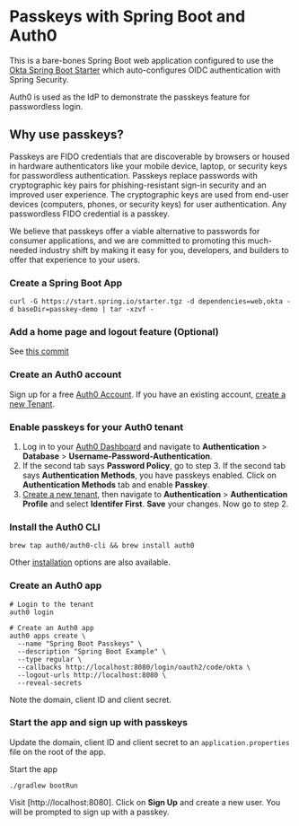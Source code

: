 # Passkeys with Spring Boot and Auth0

This is a bare-bones Spring Boot web application configured to use the [Okta Spring Boot Starter](https://github.com/okta/okta-spring-boot) which auto-configures OIDC authentication with Spring Security.

Auth0 is used as the IdP to demonstrate the passkeys feature for passwordless login.

## Why use passkeys?

Passkeys are FIDO credentials that are discoverable by browsers or housed in hardware authenticators like your mobile device, laptop, or security keys for passwordless authentication. Passkeys replace passwords with cryptographic key pairs for phishing-resistant sign-in security and an improved user experience. The cryptographic keys are used from end-user devices (computers, phones, or security keys) for user authentication. Any passwordless FIDO credential is a passkey.

We believe that passkeys offer a viable alternative to passwords for consumer applications, and we are committed to promoting this much-needed industry shift by making it easy for you, developers, and builders to offer that experience to your users.

### Create a Spring Boot App

```shell
curl -G https://start.spring.io/starter.tgz -d dependencies=web,okta -d baseDir=passkey-demo | tar -xzvf -
```

### Add a home page and logout feature (Optional)

See [this commit](https://github.com/oktadev/auth0-spring-boot-passkeys-demo/commit/7071b7ff15cee4a0517d4c7645004d3674186b78)

### Create an Auth0 account

Sign up for a free [Auth0 Account](https://auth0.com/signup). If you have an existing account, [create a new Tenant](https://auth0.com/docs/get-started/auth0-overview/create-tenants).

### Enable passkeys for your Auth0 tenant

1. Log in to your [Auth0 Dashboard](https://manage.auth0.com) and navigate to **Authentication** > **Database** > **Username-Password-Authentication**.
2. If the second tab says **Password Policy**, go to step 3. If the second tab says **Authentication Methods**, you have passkeys enabled. Click on **Authentication Methods** tab and enable **Passkey**.
3. [Create a new tenant](https://auth0.com/docs/get-started/auth0-overview/create-tenants), then navigate to **Authentication** > **Authentication Profile** and select **Identifer First**. **Save** your changes. Now go to step 2.

### Install the Auth0 CLI

```shell
brew tap auth0/auth0-cli && brew install auth0
```

Other [installation](https://developer.auth0.com/resources/labs/tools/auth0-cli-basics#lab-setup) options are also available.

### Create an Auth0 app

```shell
# Login to the tenant
auth0 login

# Create an Auth0 app
auth0 apps create \
  --name "Spring Boot Passkeys" \
  --description "Spring Boot Example" \
  --type regular \
  --callbacks http://localhost:8080/login/oauth2/code/okta \
  --logout-urls http://localhost:8080 \
  --reveal-secrets
```

Note the domain, client ID and client secret.

### Start the app and sign up with passkeys

Update the domain, client ID and client secret to an `application.properties` file on the root of the app.

Start the app

```shell
./gradlew bootRun
```

Visit [http://localhost:8080]. Click on **Sign Up** and create a new user. You will be prompted to sign up with a passkey.
